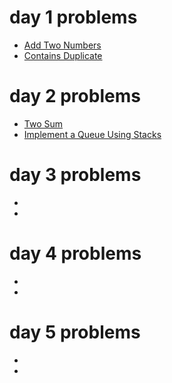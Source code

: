 
# day 1 problems

- [Add Two Numbers](https://leetcode.com/problems/add-two-numbers/)
- [Contains Duplicate](https://leetcode.com/problems/contains-duplicate/submissions/)

# day 2 problems

- [Two Sum](https://leetcode.com/problems/two-sum/)
- [Implement a Queue Using Stacks](https://leetcode.com/problems/implement-queue-using-stacks/)

# day 3 problems

- []()
- []()

# day 4 problems

- []()
- []()

# day 5 problems

- []()
- []()
